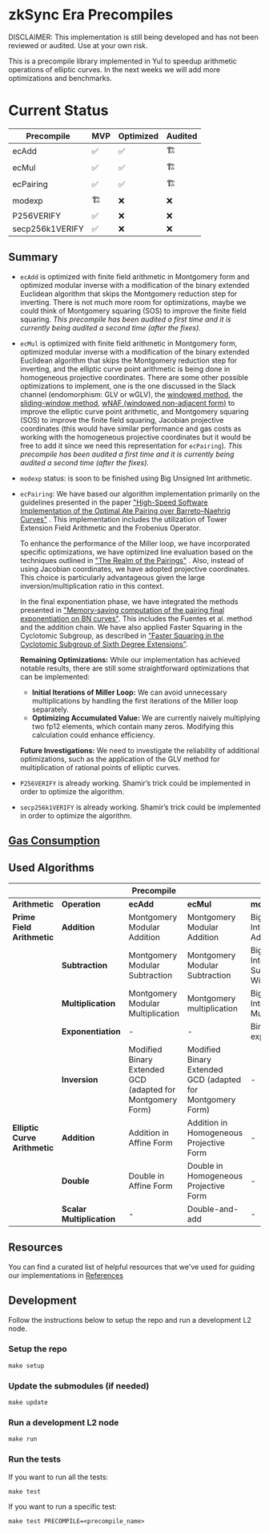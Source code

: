 # zkSync Era Precompiles

DISCLAIMER: This implementation is still being developed and has not been reviewed or audited. Use at your own risk.

This is a precompile library implemented in Yul to speedup arithmetic operations of elliptic curves.
In the next weeks we will add more optimizations and benchmarks.

# Current Status

| Precompile | MVP | Optimized | Audited |
| --- | --- | --- | --- |
| ecAdd | ✅ | ✅ | 🏗️ |
| ecMul | ✅ | ✅ | 🏗️ |
| ecPairing | ✅ | ✅ | 🏗️ |
| modexp | 🏗️ | ❌ | ❌ |
| P256VERIFY | ✅ | ❌ | ❌ |
| secp256k1VERIFY | ✅ | ❌ | ❌ |

## Summary

- `ecAdd` is optimized with finite field arithmetic in Montgomery form and optimized modular inverse with a modification of the binary extended Euclidean algorithm that skips the Montgomery reduction step for inverting. There is not much more room for optimizations, maybe we could think of Montgomery squaring (SOS) to improve the finite field squaring. *This precompile has been audited a first time and it is currently being audited a second time (after the fixes).*
- `ecMul` is optimized with finite field arithmetic in Montgomery form, optimized modular inverse with a modification of the binary extended Euclidean algorithm that skips the Montgomery reduction step for inverting, and the elliptic curve point arithmetic is being done in homogeneous projective coordinates. There are some other possible optimizations to implement, one is the one discussed in the Slack channel (endomorphism: GLV or wGLV), the [windowed method](https://en.wikipedia.org/wiki/Elliptic_curve_point_multiplication#Windowed_method), the [sliding-window method](https://en.wikipedia.org/wiki/Elliptic_curve_point_multiplication#Sliding-window_method), [wNAF (windowed non-adjacent form)](https://en.wikipedia.org/wiki/Elliptic_curve_point_multiplication#w-ary_non-adjacent_form_(wNAF)_method) to improve the elliptic curve point arithmetic, and Montgomery squaring (SOS) to improve the finite field squaring, Jacobian projective coordinates (this would have similar performance and gas costs as working with the homogeneous projective coordinates but it would be free to add it since we need this representation for `ecPairing`). *This precompile has been audited a first time and it is currently being audited a second time (after the fixes).*
- `modexp` status: is soon to be finished using Big Unsigned Int arithmetic.
- `ecPairing`:
    We have based our algorithm implementation primarily on the guidelines presented in the paper ["High-Speed Software Implementation of the Optimal Ate Pairing over Barreto–Naehrig Curves"](https://eprint.iacr.org/2010/354.pdf) . This implementation includes the utilization of Tower Extension Field Arithmetic and the Frobenius Operator.

    To enhance the performance of the Miller loop, we have incorporated specific optimizations, we have optimized line evaluation based on the techniques outlined in ["The Realm of the Pairings"](https://eprint.iacr.org/2013/722.pdf) . Also, instead of using Jacobian coordinates, we have adopted projective coordinates. This choice is particularly advantageous given the large inversion/multiplication ratio in this context.

    In the final exponentiation phase, we have integrated the methods presented in ["Memory-saving computation of the pairing final exponentiation on BN curves"](https://eprint.iacr.org/2015/192.pdf). This includes the Fuentes et al. method and the addition chain. We have also applied Faster Squaring in the Cyclotomic Subgroup, as described in [”Faster Squaring in the Cyclotomic Subgroup of Sixth Degree Extensions”](https://eprint.iacr.org/2009/565.pdf).

    **Remaining Optimizations:** While our implementation has achieved notable results, there are still some straightforward optimizations that can be implemented:

    - **Initial Iterations of Miller Loop:** We can avoid unnecessary multiplications by handling the first iterations of the Miller loop separately.
    - **Optimizing Accumulated Value:** We are currently naively multiplying two fp12 elements, which contain many zeros. Modifying this calculation could enhance efficiency.

    **Future Investigations:**  We need to investigate the reliability of additional optimizations, such as the application of the GLV method for multiplication of rational points of elliptic curves.
- `P256VERIFY` is already working. Shamir’s trick could be implemented in order to optimize the algorithm.
- `secp256k1VERIFY` is already working. Shamir’s trick could be implemented in order to optimize the algorithm.

## [Gas Consumption](./docs/src/gas_consumption.md)

## Used Algorithms

|  |  | **Precompile** |  |  |  |  |
| --- | --- | --- | --- | --- | --- | --- |
| **Arithmetic** | **Operation** | **ecAdd** | **ecMul** | **modexp** | **P256VERIFY** | **secp256k1VERIFY** |
| **Prime Field Arithmetic** | **Addition** | Montgomery Modular Addition | Montgomery Modular Addition | Big Unsigned Integer Addition | Montgomery Modular Addition | Montgomery Modular Addition |
|  | **Subtraction** | Montgomery Modular Subtraction | Montgomery Modular Subtraction | Big Unsigned Integer Subtraction With Borrow | Montgomery Modular Subtraction | Montgomery Modular Subtraction |
|  | **Multiplication** | Montgomery Modular Multiplication | Montgomery multiplication | Big Unsigned Integer Multiplication | Montgomery multiplication | Montgomery multiplication |
|  | **Exponentiation** | - | - | Binary exponentiation | - | - |
|  | **Inversion** | Modified Binary Extended GCD (adapted for Montgomery Form) | Modified Binary Extended GCD (adapted for Montgomery Form) | - | Modified Binary Extended GCD (adapted for Montgomery Form) | Modified Binary Extended GCD (adapted for Montgomery Form) |
| **Elliptic Curve Arithmetic** | **Addition** | Addition in Affine Form | Addition in Homogeneous Projective Form | - | Addition in Homogeneous Projective Form | Addition in Homogeneous Projective Form |
|  | **Double** | Double in Affine Form | Double in Homogeneous Projective Form | - | Double in Homogeneous Projective Form | Double in Homogeneous Projective Form |
|  | **Scalar Multiplication** | - | Double-and-add | - | Double-and-add | Double-and-add |

## Resources

You can find a curated list of helpful resources that we've used for guiding our implementations in [References](./References.md)

## Development

Follow the instructions below to setup the repo and run a development L2 node.

### Setup the repo

```
make setup
```

### Update the submodules (if needed)

```
make update
```

### Run a development L2 node

```
make run
```

### Run the tests

If you want to run all the tests:

```
make test
```

If you want to run a specific test:

```
make test PRECOMPILE=<precompile_name>
```
